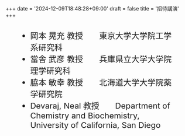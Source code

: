+++
date = '2024-12-09T18:48:28+09:00'
draft = false
title = '招待講演'
+++

<div style="font-size: 22px; margin: 30px">
<ul>
<li>岡本 晃充 教授　　東京大学大学院工学系研究科</li>
<li>當舎 武彦 教授　　兵庫県立大学大学院理学研究科</li>
<li>脇本 敏幸 教授　　北海道大学大学院薬学研究院</li>
<li>Devaraj, Neal 教授 &nbsp;&nbsp;&nbsp;&nbsp;&nbsp; Department of Chemistry and Biochemistry, University of California, San Diego</li>
</ul>
</div>

<script>
document.querySelectorAll('.dropdown').forEach(el => {
    if (el.querySelector('a').innerHTML.trim() === "招待講演") {
        el.classList.add("active");
    }
});
</script>